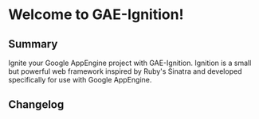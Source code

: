 # Welcome to GAE-Ignition!

## Summary

Ignite your Google AppEngine project with GAE-Ignition.
Ignition is a small but powerful web framework inspired by Ruby's Sinatra and developed specifically
for use with Google AppEngine.

## Changelog
